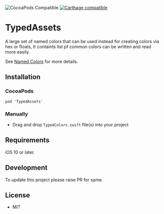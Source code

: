 ![CocoaPods Compatible](https://img.shields.io/cocoapods/v/TypedAssets.svg?style=flat)
[![Carthage compatible](https://img.shields.io/badge/Carthage-compatible-red.svg?style=flat)](https://github.com/Carthage/Carthage)

# TypedAssets

A large set of named colors that can be used instead for creating colors via hex or floats, It containts list pf common colors can be written and read more easily.

See [Named Colors](https://drafts.csswg.org/css-color/#named-colors) for more details.

## Installation

### CocoaPods

    pod 'TypedAssets'

### Manually
- Drag and drop `TypedColors.swift` file(s) into your project

## Requirements

iOS 10 or later.

## Development
To update this project please raise PR for same.

## License
- MIT
